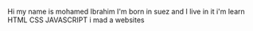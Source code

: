 Hi my name is mohamed Ibrahim 
I'm born in suez and I live in it
i'm learn HTML CSS JAVASCRIPT
i mad a websites
